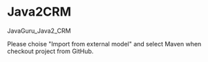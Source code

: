 # Java2CRM
JavaGuru_Java2_CRM

Please choise "Import from external model" and select Maven when checkout project from GitHub.

